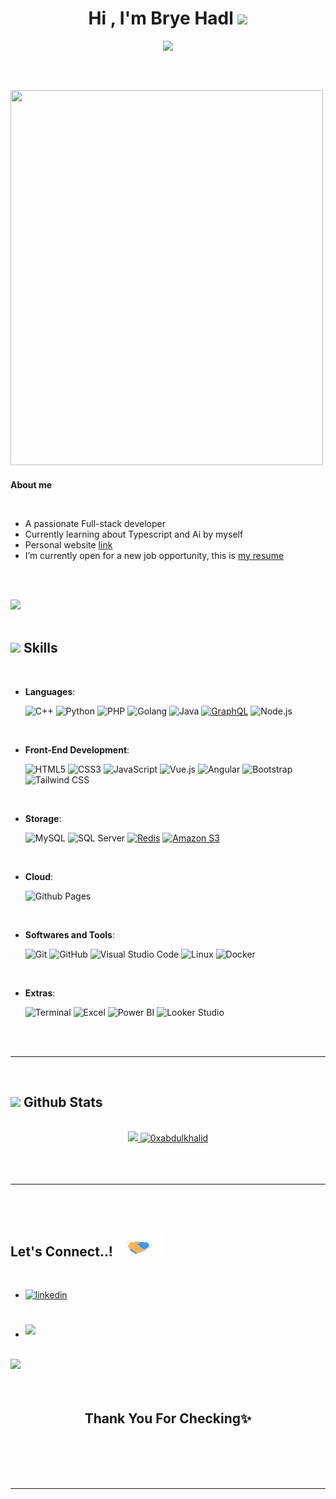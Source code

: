 <h1 align="center"><b>Hi , I'm Brye Hadl </b><img src="https://media.giphy.com/media/hvRJCLFzcasrR4ia7z/giphy.gif" width="35"></h1>
<!--  -->
<p align="center">
	<a href="https://github.com/DenverCoder1/readme-typing-svg"><img src="https://readme-typing-svg.herokuapp.com?
  font=Time+New+Roman&color=cyan&size=25&center=true&vCenter=true&width=900&height=100&lines=A+programmer+when+born+does+not+cry,+he+says:</Hello+world>..&hearts;++;Full-Stack+Developer,;Software+Engineer+Student,;Technological+University+of+Kansas,;Active+Learner/Researcher,;I+love+programming..<3"></a>
</p>


<br>



	
## <picture><img src = ![Bryce_Hadl](https://github.com/user-attachments/assets/217106de-2ac1-43c8-849c-2bdaee44465e) style="width:500px;height:600px;">
  **About me**


<br>

- A passionate Full-stack developer
- Currently learning about Typescript and Ai by myself
- Personal website [link](https://playful-madeleine-59a17b.netlify.app/)
- I’m currently open for a new job opportunity, this is [my resume](https://docs.google.com/document/d/1-DSiXApLVK-hMx6JUfwmHepj9EEpsV_Vp2lV9c5Q-zs/edit?usp=sharing)

<br><br>

<img src="https://user-images.githubusercontent.com/73097560/115834477-dbab4500-a447-11eb-908a-139a6edaec5c.gif"><br><br>

## <img src="https://media2.giphy.com/media/QssGEmpkyEOhBCb7e1/giphy.gif?cid=ecf05e47a0n3gi1bfqntqmob8g9aid1oyj2wr3ds3mg700bl&rid=giphy.gif" width ="25"><b> Skills</b>
<br>

<p align="center">

- **Languages**:
    
    ![C++](https://img.shields.io/badge/C++%20-%2300599C.svg?style=for-the-badge&logo=c%2B%2B&logoColor=white)
    ![Python](https://img.shields.io/badge/Python%20-%2314354C.svg?style=for-the-badge&logo=python&logoColor=white)
    ![PHP](https://img.shields.io/badge/PHP%20-%23777BB4.svg?style=for-the-badge&logo=php&logoColor=white)
    ![Golang](https://img.shields.io/badge/Golang%20-%2300ADD8.svg?style=for-the-badge&logo=go&logoColor=white)
    ![Java](https://img.shields.io/badge/Java%20-%23ED8B00.svg?style=for-the-badge&logo=java&logoColor=white)
    [![GraphQL](https://img.shields.io/badge/GraphQL-%23E10098.svg?style=for-the-badge&logo=graphql&logoColor=white)](https://graphql.org/)
    ![Node.js](https://img.shields.io/badge/Node.js-%23339933.svg?style=for-the-badge&logo=node.js&logoColor=white)

<br>   
    
- **Front-End Development**:

   ![HTML5](https://img.shields.io/badge/HTML5%20-%23E34F26.svg?style=for-the-badge&logo=html5&logoColor=white)
   ![CSS3](https://img.shields.io/badge/CSS%20-%231572B6.svg?style=for-the-badge&logo=css3&logoColor=white)
   ![JavaScript](https://img.shields.io/badge/JavaScript%20-%23F7DF1E.svg?style=for-the-badge&logo=javascript&logoColor=black)
   ![Vue.js](https://img.shields.io/badge/Vue.js%20-%234FC08D.svg?style=for-the-badge&logo=vue.js&logoColor=white)
   ![Angular](https://img.shields.io/badge/Angular%20-%23DD0031.svg?style=for-the-badge&logo=angular&logoColor=white)
   ![Bootstrap](https://img.shields.io/badge/Bootstrap%20-%23563D7C.svg?style=for-the-badge&logo=bootstrap&logoColor=white)
   ![Tailwind CSS](https://img.shields.io/badge/Tailwind%20CSS%20-%2328B6DB.svg?style=for-the-badge&logo=tailwind-css&logoColor=white)

<br>

- **Storage**:

    ![MySQL](https://img.shields.io/badge/MySQL%20-%234479A1.svg?style=for-the-badge&logo=mysql&logoColor=white)
    ![SQL Server](https://img.shields.io/badge/SQL%20Server%20-%23CC2927.svg?style=for-the-badge&logo=microsoft-sql-server&logoColor=white)
    [![Redis](https://img.shields.io/badge/Redis-%23DC382D.svg?style=for-the-badge&logo=redis&logoColor=white)](https://redis.io/)
    [![Amazon S3](https://img.shields.io/badge/Amazon%20S3-%23FF9900.svg?style=for-the-badge&logo=amazon-s3&logoColor=white)](https://aws.amazon.com/s3/)
    
<br>

- **Cloud**:

    ![Github Pages](https://img.shields.io/badge/GitHub%20Pages-%23327FC7.svg?style=for-the-badge&logo=github&logoColor=white)
    
<br>

- **Softwares and Tools**:

    ![Git](https://img.shields.io/badge/git-%23F05033.svg?style=for-the-badge&logo=git&logoColor=white)
    ![GitHub](https://img.shields.io/badge/github-%23121011.svg?style=for-the-badge&logo=github&logoColor=white)
    ![Visual Studio Code](https://img.shields.io/badge/Visual%20Studio%20Code-0078d7.svg?style=for-the-badge&logo=visual-studio-code&logoColor=white)
    ![Linux](https://img.shields.io/badge/Linux-FCC624?style=for-the-badge&logo=linux&logoColor=black)
    ![Docker](https://img.shields.io/badge/Docker%20-%232496ED.svg?style=for-the-badge&logo=docker&logoColor=white)
    

<br>

- **Extras**:

    ![Terminal](https://img.shields.io/badge/Terminal-%23054020?style=for-the-badge&logo=gnu-bash&logoColor=white)
    ![Excel](https://img.shields.io/badge/Excel-%23217346.svg?style=for-the-badge&logoColor=white)
    ![Power BI](https://img.shields.io/badge/Power%20BI-%23F2C811.svg?style=for-the-badge&logoColor=white)
    ![Looker Studio](https://img.shields.io/badge/Looker%20Studio-%234271BA.svg?style=for-the-badge&logoColor=white)

  

</p>

<br>
<br>

-----

<br>


## <img src="https://media.giphy.com/media/iY8CRBdQXODJSCERIr/giphy.gif" width="35"><b> Github Stats </b>
<br>

<div align="center">

<a href="https://github.com/jmorales01/">
  <img src="https://github-readme-stats.vercel.app/api?username=jmorales01&include_all_commits=true&count_private=true&show_icons=true&line_height=20&title_color=7A7ADB&icon_color=2234AE&text_color=D3D3D3&bg_color=0,000000,130F40" width="450"/>
  <img src="https://github-readme-stats.vercel.app/api/top-langs?username=jmorales01&show_icons=true&locale=en&layout=compact&line_height=20&title_color=7A7ADB&icon_color=2234AE&text_color=D3D3D3&bg_color=0,000000,130F40" width="375"  alt="0xabdulkhalid"/>

</a>
</div>

<br>
<br>
<br>

-----

<br>
<br>

## <b> Let's Connect..!</b><img src="https://github.com/0xAbdulKhalid/0xAbdulKhalid/raw/main/assets/mdImages/handshake.gif" width ="80">
<br>
<div align='left'>

<ul>

<li>
<a href="https://linkedin.com/in/josemoralesv24" target="_blank">
<img src="https://img.shields.io/badge/linkedin:  jmorales01-%2300acee.svg?color=405DE6&style=for-the-badge&logo=linkedin&logoColor=white" alt=linkedin style="margin-bottom: 5px;"/>
</a>
</li>

<br>


<br>

<li>
<a href="mailto:brycehadl11@gmail.com" target="_blank">
<img src="https://img.shields.io/badge/gmail:  jmorales01-%23EA4335.svg?style=for-the-badge&logo=gmail&logoColor=white" t=mail style="margin-bottom: 5px;" />
</a>
</li>
	
</ul>
</div>

<br>
<img src="https://user-images.githubusercontent.com/73097560/115834477-dbab4500-a447-11eb-908a-139a6edaec5c.gif">
<br>
<br>
<br>

<div align='center'>

## <b>Thank You For Checking✨</b>

</div>
<br>
<br>
<br>
<br>

---

<br>
